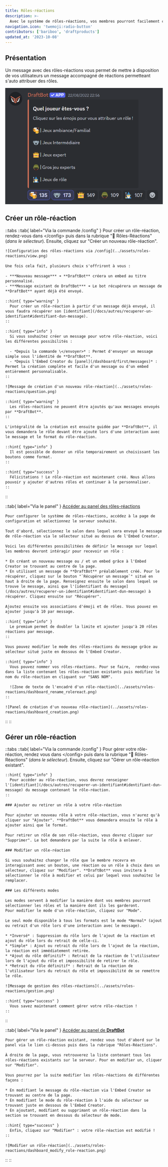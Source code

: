 ```yaml
---
title: Rôles-réactions
description: >-
  Avec le système de rôles-réactions, vos membres pourront facilement choisir des rôles depuis des réactions.
navigation.icon: 'twemoji:radio-button'
contributors: ['bariboo', 'draftproducts']
updated_at: '2023-10-08'
---
```


## Présentation

Un message avec des rôles-réactions vous permet de mettre à disposition de vos utilisateurs un message accompagné de réactions permetteant s'auto attribuer des rôles.

![Exemple de rôle réaction](../assets/roles-reactions/rolereact.png)

## Créer un rôle-réaction

::tabs
  ::tab{ label="Via la commande /config" }
    Pour créer un rôle-réaction, rendez-vous dans \</config> puis dans la rubrique "🧿 Rôles-Réactions" (*dans le sélecteur*). Ensuite, cliquez sur "Créer un nouveau rôle-réaction".

    ![Configuration des rôles-réactions via /config](../assets/roles-reactions/view.png)

    Une fois cela fait, plusieurs choix s'offriront à vous :

    - ***Nouveau message*** ➜ **DraftBot** créera un embed au titre personnalisé.
    - ***Message existant de DraftBot*** ➜ Le bot récupérera un message de **DraftBot** ayant déjà été envoyé.

    ::hint{ type="warning" }
      Pour créer un rôle-réaction à partir d'un message déjà envoyé, il vous faudra récupérer son [identifiant](/docs/autres/recuperer-un-identifiant#identifiant-dun-message).
    ::

    ::hint{ type="info" }
      Si vous souhaitez créer un message pour votre rôle-réaction, voici les différentes possibilités :

      - *Depuis la commande \</envoyer>* : Permet d'envoyer un message simple sous l'identité de **DraftBot**.
      - *Depuis l'Embed Creator du [panel](/dashboard/first/messages)* : Permet la création complète et facile d'un message ou d'un embed entièrement personnalisable.
    ::

    ![Message de création d'un nouveau rôle-réaction](../assets/roles-reactions/question.png)

    ::hint{ type="warning" }
      Les rôles-réactions ne peuvent être ajoutés qu'aux messages envoyés par **DraftBot**.
    ::

    L'intégralité de la création est ensuite guidée par **DraftBot**, il vous demandera le rôle devant être ajouté lors d'une interaction avec le message et le format du rôle-réaction.

    ::hint{ type="info" }
      Il est possible de donner un rôle temporairement un choisissant les boutons comme format.
    ::

    ::hint{ type="success" }
      Félicitations ! Le rôle-réaction est maintenant créé. Nous allons pouvoir y ajouter d'autres rôles et continuer à le personnaliser.
    ::
  ::

  ::tab{ label="Via le panel" }
    [Accéder au panel des rôles-réactions](/dashboard/first/roles-reactions)

    Pour configurer le système de rôles-réactions, accédez à la page de configuration et sélectionnez le serveur souhaité.

    Tout d'abord, sélectionnez le salon dans lequel sera envoyé le message de rôle-réaction via le sélecteur situé au dessus de l'Embed Creator.

    Voici les différentes possibilitées de définir le message sur lequel les membres devront intéragir pour recevoir un rôle :

    * En créant un nouveau message ou / et un embed grâce à l'Embed Creator se trouvant au centre de la page.
    * En utilisant un message de **DraftBot** préalablement créé. Pour le récupérer, cliquez sur le bouton "`Récupérer un message`" situé en haut à droite de la page. Renseignez ensuite le salon dans lequel se trouve le message, ainsi que l'[identifiant du message](/docs/autres/recuperer-un-identifiant#identifiant-dun-message) à récupérer. Cliquez ensuite sur "Récupérer".

    Ajoutez ensuite vos associations d'émoji et de rôles. Vous pouvez en ajouter jusqu'à 10 par message.

    ::hint{ type="info" }
      Le premium permet de doubler la limite et ajouter jusqu'à 20 rôles réactions par message.
    ::

    Vous pouvez modifier le mode des rôles-réactions du message grâce au sélecteur situé juste en dessous de l'Embed Creator.

    ::hint{ type="info" }
      Vous pouvez nommer vos rôles-réactions. Pour se faire,  rendez-vous dans la liste contenant les rôles-réaction existants puis modifiez le nom du rôle-réaction en cliquant sur "SANS NOM".

      ![Zone de texte de l'encadré d'un rôle-réaction](../assets/roles-reactions/dashboard_rename_rolereact.png)
    ::

    ![Panel de création d'un nouveau rôle-réaction](../assets/roles-reactions/dashboard_creation.png)
  ::
::

## Gérer un rôle-réaction

::tabs
  ::tab{ label="Via la commande /config" }
    Pour gérer votre rôle-réaction, rendez vous dans \</config> puis dans la rubrique "🧿 Rôles-Réactions" (*dans le sélecteur*). Ensuite, cliquez sur "Gérer un rôle-réaction existant".

    ::hint{ type="info" }
      Pour accéder au rôle-réaction, vous devrez renseigner l'[identifiant](/docs/autres/recuperer-un-identifiant#identifiant-dun-message) du message contenant le rôle-réaction.
    ::

    ### Ajouter ou retirer un rôle à votre rôle-réaction

    Pour ajouter un nouveau rôle à votre rôle-réaction, vous n'aurez qu'à cliquer sur "Ajouter". **DraftBot** vous demandera ensuite le rôle à ajouter ainsi que le format.

    Pour retirer un rôle de son rôle-réaction, vous devrez cliquer sur "Supprimer". Le bot demandera par la suite le rôle à enlever.

    ### Modifier un rôle-réaction

    Si vous souhaitez changer le rôle que le membre recevra en interagissant avec un bouton, une réaction ou un rôle à choix dans un sélecteur, cliquez sur "Modifier". **DraftBot** vous invitera à sélectionner le rôle à modifier et celui par lequel vous souhaitez le remplacer.

    ### Les différents modes

    Les modes servent à modifier la manière dont vos membres pourront sélectionner les rôles et la manière dont ils les garderont.
    Pour modifier le mode d'un rôle-réaction, cliquez sur "Mode".

    Le seul mode disponible à tous les formats est le mode *Normal* (ajout ou retrait d'un rôle lors d'une interaction avec le message).

    * *Inversé* : Suppression du rôle lors de l'ajout de la réaction et ajout du rôle lors du retrait de celle-ci.
    * *Simple* : Ajout ou retrait du rôle lors de l'ajout de la réaction, la réaction est immédiatement retirée.
    * *Ajout du rôle définitif* : Retrait de la réaction de l'utilisateur lors de l'ajout du rôle et impossibilité de retirer le rôle.
    * *Retrait du rôle définitif* : Retrait de la réaction de l'utilisateur lors du retrait du rôle et impossibilité de se remettre le rôle.

    ![Message de gestion des rôles-réactions](../assets/roles-reactions/gestion.png)

    ::hint{ type="success" }
      Vous savez maintenant comment gérer votre rôle-réaction !
    ::
  ::

  ::tab{ label="Via le panel" }
    [Accéder au panel de **DraftBot**](/dashboard/first/roles-reactions)

    Pour gérer un rôle-réaction existant, rendez vous tout d'abord sur le panel via le lien ci-dessus puis dans la rubrique "Rôles-Réactions".

    À droite de la page, vous retrouverez la liste contenant tous les rôles-réactions existants sur le serveur. Pour en modifier un, cliquer sur "Modifier".

    Vous pourrez par la suite modifier les rôles-réactions de différentes façons :

    * En modifiant le message du rôle-réaction via l'Embed Creator se trouvant au centre de la page.
    * En modifiant le mode du rôle-réaction à l'aide du sélecteur se trouvant juste en dessous de l'Embed Creator.
    * En ajoutant, modifiant ou supprimant un rôle-réaction dans la section se trouvant en dessous du sélecteur de mode.

    ::hint{ type="success" }
      Enfin, cliquez sur "Modifier" : votre rôle-réaction est modifié !
    ::

    ![Modifier un rôle-réaction](../assets/roles-reactions/dashboard_modify_role-reaction.png)
  ::
::
